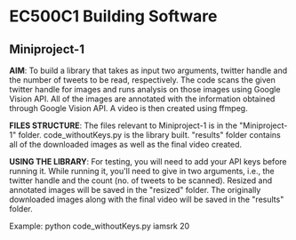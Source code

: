 # EC500C1 Building Software

## Miniproject-1

**AIM**: To build a library that takes as input two arguments, twitter handle and the number of tweets to be read, respectively. The code scans the given twitter handle for images and runs analysis on those images using Google Vision API. All of the images are annotated with the information obtained through Google Vision API. A video is then created using ffmpeg.

**FILES STRUCTURE**: The files relevant to Miniproject-1 is in the "Miniproject-1" folder. code_withoutKeys.py is the library built. "results" folder contains all of the downloaded images as well as the final video created. 

**USING THE LIBRARY**: For testing, you will need to add your API keys before running it. While running it, you'll need to give in two arguments, i.e., the twitter handle and the count (no. of tweets to be scanned). Resized and annotated images will be saved in the "resized" folder. The originally downloaded images along with the final video will be saved in the "results" folder.

Example: python code_withoutKeys.py iamsrk 20
